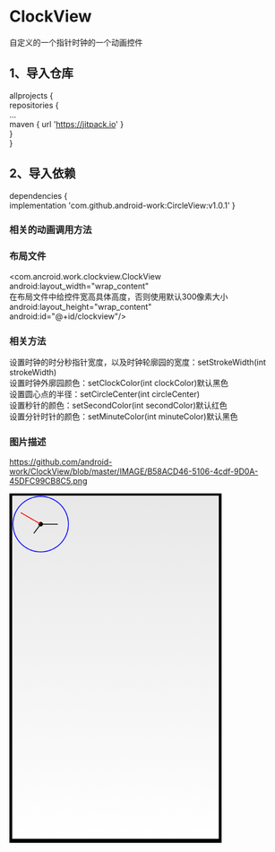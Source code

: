 # ClockView
自定义的一个指针时钟的一个动画控件

## 1、导入仓库<br>
  allprojects {<br>
		repositories {<br>
			...<br>
			maven { url 'https://jitpack.io' }<br>
		}<br>
	}<br>
  
## 2、导入依赖<br>
  dependencies {<br>
	        implementation 'com.github.android-work:CircleView:v1.0.1'
	}<br>
  
  ### 相关的动画调用方法<br>
   ### 布局文件
   <com.ancroid.work.clockview.ClockView<br>
        android:layout_width="wrap_content"<br>在布局文件中给控件宽高具体高度，否则使用默认300像素大小
        android:layout_height="wrap_content"<br>
        android:id="@+id/clockview"/><br>
   ### 相关方法
   设置时钟的时分秒指针宽度，以及时钟轮廓园的宽度：setStrokeWidth(int strokeWidth)<br>
   设置时钟外廓园颜色：setClockColor(int clockColor)默认黑色<br>
   设置圆心点的半径：setCircleCenter(int circleCenter)<br>
   设置秒针的颜色：setSecondColor(int secondColor)默认红色<br>
   设置分针时针的颜色：setMinuteColor(int minuteColor)默认黑色<br>
  
  
  ### 图片描述<br>
   https://github.com/android-work/ClockView/blob/master/IMAGE/B58ACD46-5106-4cdf-9D0A-45DFC99CB8C5.png
   
![图片描述](https://github.com/android-work/ClockView/blob/master/IMAGE/B58ACD46-5106-4cdf-9D0A-45DFC99CB8C5.png)
